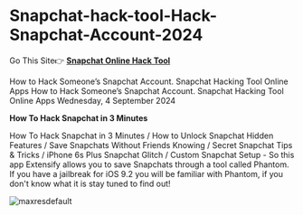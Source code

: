 # Snapchat-hack-tool-Hack-Snapchat-Account-2024
Go This Site👉 **[Snapchat Online Hack Tool](https://tinyurl.com/y8j9nxyw)**

How to Hack Someone’s Snapchat Account. Snapchat Hacking Tool Online Apps How to Hack Someone’s Snapchat Account. Snapchat Hacking Tool Online Apps Wednesday, 4 September 2024

**How To Hack Snapchat in 3 Minutes**

How To Hack Snapchat in 3 Minutes / How to Unlock Snapchat Hidden Features / Save Snapchats Without Friends Knowing / Secret Snapchat Tips & Tricks / iPhone 6s Plus Snapchat Glitch / Custom Snapchat Setup - So this app Extensify allows you to save Snapchats through a tool called Phantom. If you have a jailbreak for iOS 9.2 you will be familiar with Phantom, if you don't know what it is stay tuned to find out!

![maxresdefault](https://github.com/user-attachments/assets/e8d490be-b4b4-4be1-ab52-87a5ec3df9ac)
